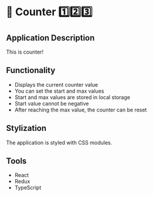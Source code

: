 # 🧮 Counter 1️⃣2️⃣3️⃣

## Application Description

This is counter!

## Functionality
- Displays the current counter value
- You can set the start and max values
- Start and max values are stored in local storage
- Start value cannot be negative
- After reaching the max value, the counter can be reset

## Stylization
The application is styled with CSS modules.

## Tools
- React
- Redux
- TypeScript
